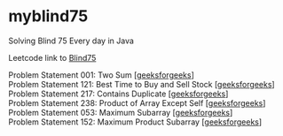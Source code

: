 # myblind75
Solving Blind 75 Every day in Java

Leetcode link to [Blind75](https://leetcode.com/problem-list/oizxjoit/)

Problem Statement 001: Two Sum [[geeksforgeeks](https://www.geeksforgeeks.org/check-if-pair-with-given-sum-exists-in-array/)]
<br>Problem Statement 121: Best Time to Buy and Sell Stock [[geeksforgeeks](https://www.geeksforgeeks.org/best-time-to-buy-and-sell-stock/)]
<br>Problem Statement 217: Contains Duplicate [[geeksforgeeks](https://www.geeksforgeeks.org/check-if-the-given-input-contains-duplicates/)]
<br>Problem Statement 238: Product of Array Except Self [[geeksforgeeks](https://www.geeksforgeeks.org/a-product-array-puzzle/)]
<br>Problem Statement 053: Maximum Subarray [[geeksforgeeks](https://www.geeksforgeeks.org/largest-sum-contiguous-subarray/)]
<br>Problem Statement 152: Maximum Product Subarray [[geeksforgeeks](https://www.geeksforgeeks.org/maximum-product-subarray/)]